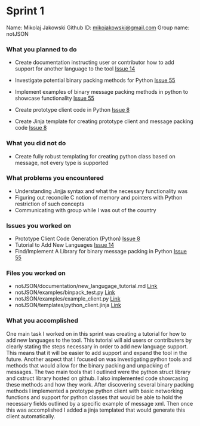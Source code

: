 # Sprint 1

Name: Mikolaj Jakowski
Github ID: mikojakowski@gmail.com
Group name: notJSON

### What you planned to do

-   Create documentation instructing user or contributor how to add support for another language to the tool [Issue 14](https://github.com/utk-cs340-fall24/notJSON/issues/14)

-   Investigate potential binary packing methods for Python [Issue 55](https://github.com/utk-cs340-fall24/notJSON/issues/55)

-   Implement examples of binary message packing methods in python to showcase functionality [Issue 55](https://github.com/utk-cs340-fall24/notJSON/issues/55)

-   Create prototype client code in Python [Issue 8](https://github.com/utk-cs340-fall24/notJSON/issues/8)

-   Create Jinja template for creating prototype client and message packing code [Issue 8](https://github.com/utk-cs340-fall24/notJSON/issues/8)

### What you did not do

-   Create fully robust templating for creating python class based on message, not every type is supported

### What problems you encountered

-   Understanding Jinjja syntax and what the necessary functionality was
-   Figuring out reconcile C notion of memory and pointers with Python restriction of such concepts 
-   Communicating with group while I was out of the country


### Issues you worked on
-   Prototype Client Code Generation (Python) [Issue 8](https://github.com/utk-cs340-fall24/notJSON/issues/8)
-   Tutorial to Add New Languages [Issue 14](https://github.com/utk-cs340-fall24/notJSON/issues/14)
-   Find/Implement A Library for binary message packing in Python [Issue 55](https://github.com/utk-cs340-fall24/notJSON/issues/55)

### Files you worked on

- notJSON/documentation/new_langugage_tutorial.md [Link](https://github.com/utk-cs340-fall24/notJSON/blob/main/documentation/new_language_tutorial.md)
- notJSON/examples/binpack_test.py [Link](https://github.com/utk-cs340-fall24/notJSON/blob/main/examples/binpack_test.py)
- notJSON/examples/example_client.py [Link](https://github.com/utk-cs340-fall24/notJSON/blob/main/examples/example_client.py)
- notJSON/templates/python_client.jinja [Link](https://github.com/utk-cs340-fall24/notJSON/blob/main/templates/python_client.jinja)

### What you accomplished

One main task I worked on in this sprint was creating a tutorial for how to add new languages to the tool. This tutorial will aid users or contributers by clearly stating the steps necessary in order to add new language support. This means that it will be easier to add support and
expand the tool in the future. Another aspect that I focused on was investigating python tools and methods that would allow for the binary packing
and unpacking of messages. The two main tools that I outlined were the python struct library and cstruct library hosted on github. I also implemented code showcasing these methods and how they work.
After discovering several binary packing methods I implemented a prototype python client with basic networking functions and support for python
classes that would be able to hold the necessary fields outlined by a specific example of message xml. Then once this was accomplished I added a jinja templated that would generate this client automatically.
